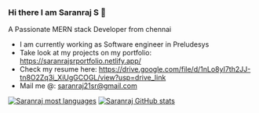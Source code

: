 ### Hi there I am Saranraj S 👋
A Passionate MERN stack Developer from chennai
* I am currently working as Software engineer in Preludesys 
* Take look at my projects on my portfolio: https://saranrajsrportfolio.netlify.app/
* Check my resume here: https://drive.google.com/file/d/1nLo8yI7th2JJ-tn8O2Zq3i_XiUgGCOGL/view?usp=drive_link
* Mail me @: saranraj21sr@gmail.com

[![Saranraj most languages](https://github-readme-stats.vercel.app/api/top-langs/?username=Saran21raj&layout=compact)](https://github.com/Saran21raj/)
[![Saranraj GitHub stats](https://github-readme-stats.vercel.app/api?username=Saran21raj)](https://github.com/Saran21raj/)
<!--
**Saran21raj/Saran21raj** is a ✨ _special_ ✨ repository because its `README.md` (this file) appears on your GitHub profile.

Here are some ideas to get you started:

- 🔭 I’m currently working on ...
- 🌱 I’m currently learning ...
- 👯 I’m looking to collaborate on ...
- 🤔 I’m looking for help with ...
- 💬 Ask me about ...
- 📫 How to reach me: ...
- 😄 Pronouns: ...
- ⚡ Fun fact: ...
-->
